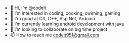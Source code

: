 - 👋 Hi, I’m @codeit
- 👀 I’m interested in coding, cooking, swiming, gaming
- 🌱 I'm good at C#, C++, Asp.Net, Arduino
- 🌱 I’m currently learning android development with java
- 💞️ I’m looking to collaborate on big time project
- 📫 How to reach me codeit951@gmail.com

<!---
codeit951/codeit951 is a ✨ special ✨ repository because its `README.md` (this file) appears on your GitHub profile.
You can click the Preview link to take a look at your changes.
--->
